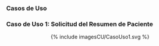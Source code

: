 ### Casos de Uso

### Caso de Uso 1: Solicitud del Resumen de Paciente

<div align="center" >
  {% include imagesCU/CasoUso1.svg %}
</div>
<br clear="all"/>

